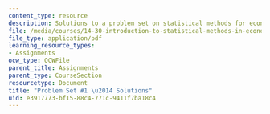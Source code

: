 ```yaml
---
content_type: resource
description: Solutions to a problem set on statistical methods for economics.
file: /media/courses/14-30-introduction-to-statistical-methods-in-economics-spring-2009/e3917773bf1588c4771c9411f7ba18c4_MIT14_30s09_sol_pset01.pdf
file_type: application/pdf
learning_resource_types:
- Assignments
ocw_type: OCWFile
parent_title: Assignments
parent_type: CourseSection
resourcetype: Document
title: "Problem Set #1 \u2014 Solutions"
uid: e3917773-bf15-88c4-771c-9411f7ba18c4
---
```

